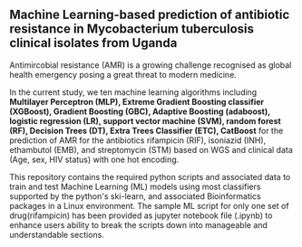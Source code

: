 ## Machine Learning-based prediction of antibiotic resistance in Mycobacterium tuberculosis clinical isolates from Uganda 
Antimircobial resistance (AMR) is a growing challenge recognised as global health emergency posing a great threat to modern medicine.

In the current study, we ten machine learning algorithms including  **Multilayer Perceptron (MLP), Extreme Gradient Boosting classifier (XGBoost), Gradient Boosting (GBC), Adaptive Boosting (adaboost), logistic regression (LR), support vector machine (SVM), random forest (RF), Decision Trees (DT), Extra Trees Classifier (ETC), CatBoost** for the prediction of AMR for the antibiotics rifampicin (RIF), isoniazid (INH), ethambutol (EMB), and streptomycin (STM) based on WGS and clinical data (Age, sex, HIV status)  with one hot encoding.

This repository contains the required python scripts and associated data to train and test Machine Learning (ML) models using most classifiers supported by the python's ski-learn, and associated Bioinformatics packages in a Linux environment. The sample ML script for only one set of drug(rifampicin) has been provided as jupyter notebook file (.ipynb) to enhance users ability to break the scripts down into manageable and understandable sections.


